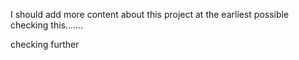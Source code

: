 I should add more content about this project at the earliest possible checking this.......

checking further